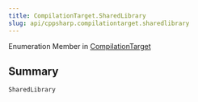 ```yaml
---
title: CompilationTarget.SharedLibrary
slug: api/cppsharp.compilationtarget.sharedlibrary
---
```

Enumeration Member in [CompilationTarget](/api/cppsharp/compilationtarget)

## Summary



```csharp
SharedLibrary
```

